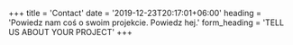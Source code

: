 +++
title = 'Contact'
date = '2019-12-23T20:17:01+06:00'
heading = 'Powiedz nam coś o swoim projekcie. Powiedz <span>hej.</span>'
form_heading = 'TELL US ABOUT YOUR PROJECT'
+++
